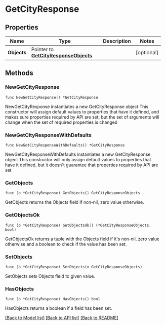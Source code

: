 # GetCityResponse

## Properties

Name | Type | Description | Notes
------------ | ------------- | ------------- | -------------
**Objects** | Pointer to [**GetCityResponseObjects**](GetCityResponseObjects.md) |  | [optional] 

## Methods

### NewGetCityResponse

`func NewGetCityResponse() *GetCityResponse`

NewGetCityResponse instantiates a new GetCityResponse object
This constructor will assign default values to properties that have it defined,
and makes sure properties required by API are set, but the set of arguments
will change when the set of required properties is changed

### NewGetCityResponseWithDefaults

`func NewGetCityResponseWithDefaults() *GetCityResponse`

NewGetCityResponseWithDefaults instantiates a new GetCityResponse object
This constructor will only assign default values to properties that have it defined,
but it doesn't guarantee that properties required by API are set

### GetObjects

`func (o *GetCityResponse) GetObjects() GetCityResponseObjects`

GetObjects returns the Objects field if non-nil, zero value otherwise.

### GetObjectsOk

`func (o *GetCityResponse) GetObjectsOk() (*GetCityResponseObjects, bool)`

GetObjectsOk returns a tuple with the Objects field if it's non-nil, zero value otherwise
and a boolean to check if the value has been set.

### SetObjects

`func (o *GetCityResponse) SetObjects(v GetCityResponseObjects)`

SetObjects sets Objects field to given value.

### HasObjects

`func (o *GetCityResponse) HasObjects() bool`

HasObjects returns a boolean if a field has been set.


[[Back to Model list]](../README.md#documentation-for-models) [[Back to API list]](../README.md#documentation-for-api-endpoints) [[Back to README]](../README.md)


